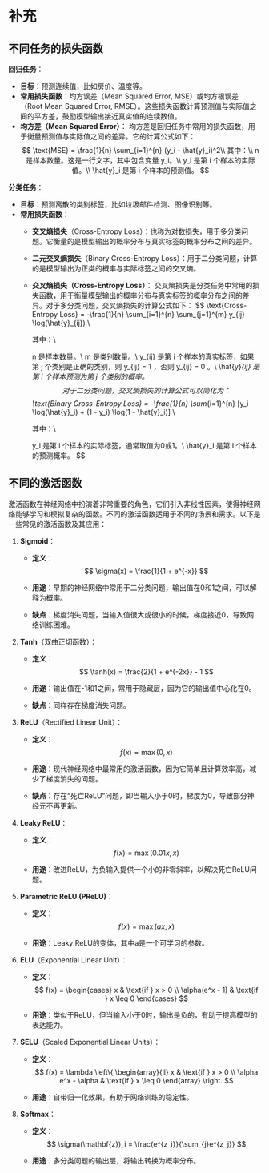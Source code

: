 # 补充

## 不同任务的损失函数

**回归任务**：
- **目标**：预测连续值，比如房价、温度等。
- **常用损失函数**：均方误差（Mean Squared Error, MSE）或均方根误差（Root Mean Squared Error, RMSE）。这些损失函数计算预测值与实际值之间的平方差，鼓励模型输出接近真实值的连续数值。
- **均方差（Mean Squared Error）**：
  均方差是回归任务中常用的损失函数，用于衡量预测值与实际值之间的差异。它的计算公式如下：
  $$
  \text{MSE} = \frac{1}{n} \sum_{i=1}^{n} (y_i - \hat{y}_i)^2\\
  其中：\\
  n是样本数量。这是一行文字，其中包含变量 y_i。\\
  y_i  是第  i  个样本的实际值。\\
   \hat{y}_i 是第  i 个样本的预测值。
  $$

**分类任务**：
- **目标**：预测离散的类别标签，比如垃圾邮件检测、图像识别等。
- **常用损失函数**：
  - **交叉熵损失**（Cross-Entropy Loss）：也称为对数损失，用于多分类问题。它衡量的是模型输出的概率分布与真实标签的概率分布之间的差异。
  - **二元交叉熵损失**（Binary Cross-Entropy Loss）：用于二分类问题，计算的是模型输出为正类的概率与实际标签之间的交叉熵。
  - **交叉熵损失（Cross-Entropy Loss）**：
    交叉熵损失是分类任务中常用的损失函数，用于衡量模型输出的概率分布与真实标签的概率分布之间的差异。对于多分类问题，交叉熵损失的计算公式如下：
    $$
    \text{Cross-Entropy Loss} = -\frac{1}{n} \sum_{i=1}^{n} \sum_{j=1}^{m} y_{ij} \log(\hat{y}_{ij}) \\
    
    其中：\\
    
     n 是样本数量。\\
     m 是类别数量。\\
     y_{ij}  是第 i  个样本的真实标签，如果第  j  个类别是正确的类别，则  y_{ij} = 1 ，否则  y_{ij} = 0 。\\
     \hat{y}_{ij}  是第  i  个样本预测为第  j  个类别的概率。
    $$
    对于二分类问题，交叉熵损失的计算公式可以简化为：
    $$
     \text{Binary Cross-Entropy Loss} = -\frac{1}{n} \sum_{i=1}^{n} [y_i \log(\hat{y}_i) + (1 - y_i) \log(1 - \hat{y}_i)] \\
    
    其中：\\
    
     y_i  是第 i  个样本的实际标签，通常取值为0或1。\\
     \hat{y}_i  是第  i  个样本的预测概率。
    $$

## 不同的激活函数

激活函数在神经网络中扮演着非常重要的角色，它们引入非线性因素，使得神经网络能够学习和模拟复杂的函数。不同的激活函数适用于不同的场景和需求。以下是一些常见的激活函数及其应用：

1. **Sigmoid**：
   - **定义**：
     $$
      \sigma(x) = \frac{1}{1 + e^{-x}} 
     $$
     
   - **用途**：早期的神经网络中常用于二分类问题，输出值在0和1之间，可以解释为概率。
   - **缺点**：梯度消失问题，当输入值很大或很小的时候，梯度接近0，导致网络训练困难。
   
2. **Tanh**（双曲正切函数）：
   
   - **定义**：
     $$
      \tanh(x) = \frac{2}{1 + e^{-2x}} - 1 
     $$
     
   - **用途**：输出值在-1和1之间，常用于隐藏层，因为它的输出值中心化在0。
   - **缺点**：同样存在梯度消失问题。
   
3. **ReLU**（Rectified Linear Unit）：
   - **定义**：
     $$
      f(x) = \max(0, x) 
     $$
     
   - **用途**：现代神经网络中最常用的激活函数，因为它简单且计算效率高，减少了梯度消失的问题。
   - **缺点**：存在“死亡ReLU”问题，即当输入小于0时，梯度为0，导致部分神经元不再更新。
   
4. **Leaky ReLU**：
   - **定义**：
     $$
      f(x) = \max(0.01x, x) 
     $$
     
   - **用途**：改进ReLU，为负输入提供一个小的非零斜率，以解决死亡ReLU问题。
   
5. **Parametric ReLU (PReLU)**：
   - **定义**：
     $$
      f(x) = \max(ax, x) 
     $$
     
   - **用途**：Leaky ReLU的变体，其中a是一个可学习的参数。
   
6. **ELU**（Exponential Linear Unit）：
   - **定义**：
     $$
      f(x) = \begin{cases} x & \text{if } x > 0 \\ \alpha(e^x - 1) & \text{if } x \leq 0 \end{cases} 
     $$
     
   - **用途**：类似于ReLU，但当输入小于0时，输出是负的，有助于提高模型的表达能力。
   
7. **SELU**（Scaled Exponential Linear Units）：
   - **定义**：
     $$
      f(x) = \lambda \left\{ \begin{array}{ll} x & \text{if } x > 0 \\ \alpha e^x - \alpha & \text{if } x \leq 0 \end{array} \right. 
     $$
     
   - **用途**：自带归一化效果，有助于网络训练的稳定性。
   
8. **Softmax**：
   - **定义**：
     $$
      \sigma(\mathbf{z})_i = \frac{e^{z_i}}{\sum_{j}e^{z_j}} 
     $$
     
   - **用途**：多分类问题的输出层，将输出转换为概率分布。
